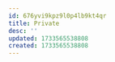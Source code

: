 ```yaml
---
id: 676yvi9kpz9l0p4lb9kt4qr
title: Private
desc: ''
updated: 1733565538808
created: 1733565538808
---
```


